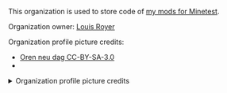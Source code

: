 This organization is used to store code of [my mods for Minetest](https://content.minetest.net/packages/?author=louisroyer).

Organization owner: [Louis Royer](https://github.com/louisroyer)

Organization profile picture credits:
- [Oren neu dag CC-BY-SA-3.0](https://commons.wikimedia.org/wiki/File:Pirate_Flag.svg)
- []()
<details closed><summary>Organization profile picture credits</summary>
<ul>
  <li><a href="https://commons.wikimedia.org/wiki/File:Pirate_Flag.svg">Oren neu dag, CC-BY-SA-3.0</a></li>
  <li><a href="https://commons.wikimedia.org/wiki/File:Minetest_logo.svg">Nils Dagsson "erlehmann", Moskopp CC-BY-SA-1.0</a></li>
</ul>
</details>
